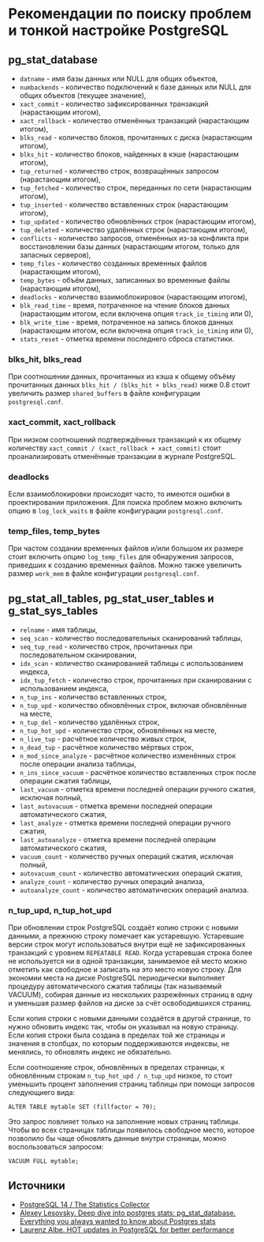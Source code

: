 Рекомендации по поиску проблем и тонкой настройке PostgreSQL
============================================================

pg_stat_database
----------------

* `datname` - имя базы данных или NULL для общих объектов,
* `numbackends` - количество подключений к базе данных или NULL для общих объектов (текущее значение),
* `xact_commit` - количество зафиксированных транзакций (нарастающим итогом),
* `xact_rollback` - количество отменённых транзакций (нарастающим итогом),
* `blks_read` - количество блоков, прочитанных с диска (нарастающим итогом),
* `blks_hit` - количество блоков, найденных в кэше (нарастающим итогом),
* `tup_returned` - количество строк, возвращённых запросом (нарастающим итогом),
* `tup_fetched` - количество строк, переданных по сети (нарастающим итогом),
* `tup_inserted` - количество вставленных строк (нарастающим итогом),
* `tup_updated` - количество обновлённых строк (нарастающим итогом),
* `tup_deleted` - количество удалённых строк (нарастающим итогом),
* `conflicts` - количество запросов, отменённых из-за конфликта при восстановлении базы данных (нарастающим итогом, только для запасных серверов),
* `temp_files` - количество созданных временных файлов (нарастающим итогом),
* `temp_bytes` - объём данных, записанных во временные файлы (нарастающим итогом),
* `deadlocks` - количество взаимоблокировок (нарастающим итогом),
* `blk_read_time` - время, потраченное на чтение блоков данных (нарастающим итогом, если включена опция `track_io_timing` или 0),
* `blk_write_time` - время, потраченное на запись блоков данных (нарастающим итогом, если включена опция `track_io_timing` или 0),
* `stats_reset` - отметка времени последнего сброса статистики.

### blks_hit, blks_read

При соотношении данных, прочитанных из кэша к общему объёму прочитанных данных `blks_hit / (blks_hit + blks_read)` ниже 0.8 стоит увеличить размер `shared_buffers` в файле конфигурации `postgresql.conf`.

### xact_commit, xact_rollback

При низком соотношений подтверждённых транзакций к их общему количеству `xact_commit / (xact_rollback + xact_commit)` стоит проанализировать отменённые транзакции в журнале PostgreSQL.

### deadlocks

Если взаимоблокировки происходят часто, то имеются ошибки в проектировании приложения. Для поиска проблем можно включить опцию в `log_lock_waits` в файле конфигурации `postgresql.conf`.

### temp_files, temp_bytes

При частом создании временных файлов и/или большом их размере стоит включить опцию `log_temp_files` для обнаружения запросов, приведших к созданию временных файлов. Можно также увеличить размер `work_mem` в файле конфигурации `postgresql.conf`.

pg_stat_all_tables, pg_stat_user_tables и g_stat_sys_tables
-----------------------------------------------------------

* `relname` - имя таблицы,
* `seq_scan` - количество последовательных сканирований таблицы,
* `seq_tup_read` - количество строк, прочитанных при последовательном сканировании,
* `idx_scan` - количество сканированией таблицы с использованием индекса,
* `idx_tup_fetch` - количество строк, прочитанных при сканировании с использованием индекса,
* `n_tup_ins` - количество вставленных строк,
* `n_tup_upd` - количество обновлённых строк, включая обновлённые на месте,
* `n_tup_del` - количество удалённых строк,
* `n_tup_hot_upd` - количество строк, обновлённых на месте,
* `n_live_tup` - расчётное количество живых строк,
* `n_dead_tup` - расчётное количество мёртвых строк,
* `n_mod_since_analyze` - расчётное количество изменённых строк после операции анализа таблицы,
* `n_ins_since_vacuum` - расчётное количество вставленных строк после операции сжатия таблицы,
* `last_vacuum` - отметка времени последней операции ручного сжатия, исключая полный,
* `last_autovacuum` - отметка времени последней операции автоматического сжатия,
* `last_analyze` - отметка времени последней операции ручного сжатия,
* `last_autoanalyze` - отметка времени последней операции автоматического сжатия,
* `vacuum_count` - количество ручных операций сжатия, исключая полный,
* `autovacuum_count` - количество автоматических операций сжатия,
* `analyze_count` - количество ручных операций анализа,
* `autoanalyze_count` - количество автоматических операций анализа.

### n_tup_upd, n_tup_hot_upd

При обновлении строк PostgreSQL создаёт копию строки с новыми данными, а прежнюю строку помечает как устаревшую. Устаревшие версии строк могут использоваться внутри ещё не зафиксированных транзакций с уровнем `REPEATABLE READ`. Когда устаревшая строка более не используется ни в одной транзакции, занимаемое ей место можно отметить как свободное и записать на это место новую строку. Для экономии места на диске PostgreSQL периодически выполняет процедуру автоматического сжатия таблицы (так называемый VACUUM), собирая данные из нескольких разрежённых страниц в одну и уменьшая размер файлов на диске за счёт освободившихся страниц.

Если копия строки с новыми данными создаётся в другой странице, то нужно обновить индекс так, чтобы он указывал на новую страницу. Если копия строки была создана в пределах той же страницы и значения в столбцах, по которым поддерживаются индексвы, не менялись, то обновлять индекс не обязательно.

Если соотношение строк, обновлённых в пределах страницы, к обновлённым строкам `n_tup_hot_upd / n_tup_upd` низкое, то стоит уменьшить процент заполнения страниц таблицы при помощи запросов следующиего вида:

    ALTER TABLE mytable SET (fillfactor = 70);

Это запрос повлияет только на заполнение новых страниц таблицы. Чтобы во всех страницах таблицы появилось свободное место, которое позволило бы чаще обновлять данные внутри страницы, можно воспользоваться запросом:

    VACUUM FULL mytable;

Источники
---------

* [PostgreSQL 14 / The Statistics Collector](https://www.postgresql.org/docs/current/monitoring-stats.html)
* [Alexey Lesovsky. Deep dive into postgres stats: pg_stat_database. Everything you always wanted to know about Postgres stats](https://dataegret.com/2017/03/deep-dive-into-postgres-stats-pg_stat_database/)
* [Laurenz Albe. HOT updates in PostgreSQL for better performance](https://www.cybertec-postgresql.com/en/hot-updates-in-postgresql-for-better-performance/)
